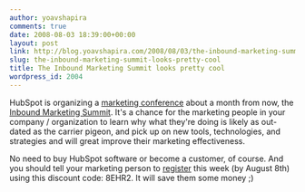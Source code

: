 ```yaml
---
author: yoavshapira
comments: true
date: 2008-08-03 18:39:00+00:00
layout: post
link: http://blog.yoavshapira.com/2008/08/03/the-inbound-marketing-summit-looks-pretty-cool/
slug: the-inbound-marketing-summit-looks-pretty-cool
title: The Inbound Marketing Summit looks pretty cool
wordpress_id: 2004
---
```


HubSpot is organizing a [marketing conference](http://www.inboundmarketingsummit.com/) about a month from now, the [Inbound Marketing Summit](http://www.inboundmarketingsummit.com/).  It's a chance for the marketing people in your company / organization to learn why what they're doing is likely as out-dated as the carrier pigeon, and pick up on new tools, technologies, and strategies and will great improve their marketing effectiveness.   
  
No need to buy HubSpot software or become a customer, of course.  And you should tell your marketing person to [register](http://www.inboundmarketingsummit.com/register) this week (by August 8th) using this discount code: 8EHR2.  It will save them some money ;)
